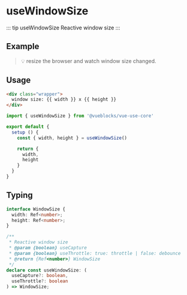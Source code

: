 # useWindowSize

::: tip useWindowSize
Reactive window size
:::

## Example

> 💡 resize the browser and watch window size changed.

<!-- <ClientOnly>
  <UseWindowSize />
</ClientOnly> -->

## Usage

```html
<div class="wrapper">
  window size: {{ width }} x {{ height }}
</div>
```

```js
import { useWindowSize } from '@vueblocks/vue-use-core'

export default {
  setup () {
    const { width, height } = useWindowSize()

    return {
      width,
      height
    }
  }
}
```

## Typing

```ts
interface WindowSize {
  width: Ref<number>;
  height: Ref<number>;
}

/**
 * Reactive window size
 * @param {boolean} useCapture
 * @param {boolean} useThrottle: true: throttle | false: debounce
 * @return {Ref<number>} WindowSize
 */
declare const useWindowSize: (
  useCapture?: boolean,
  useThrottle?: boolean
) => WindowSize;
```
